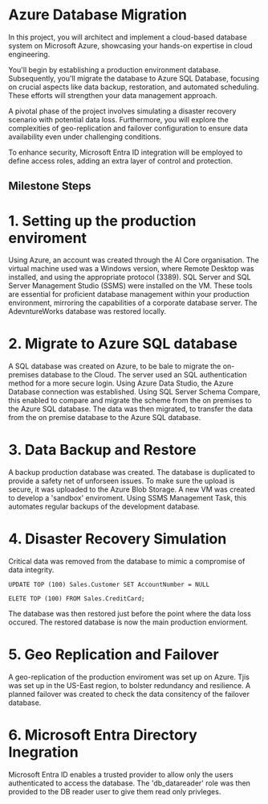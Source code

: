 # Azure Database Migration

In this project, you will architect and implement a cloud-based database system on Microsoft Azure, showcasing your hands-on expertise in cloud engineering.

You'll begin by establishing a production environment database. Subsequently, you'll migrate the database to Azure SQL Database, focusing on crucial aspects like data backup, restoration, and automated scheduling. These efforts will strengthen your data management approach.

A pivotal phase of the project involves simulating a disaster recovery scenario with potential data loss. Furthermore, you will explore the complexities of geo-replication and failover configuration to ensure data availability even under challenging conditions.

To enhance security, Microsoft Entra ID integration will be employed to define access roles, adding an extra layer of control and protection.

## Milestone Steps
# 1. Setting up the production enviroment

Using Azure, an account was created through the AI Core organisation. The virtual machine used was a Windows version, where Remote Desktop was installed, and using the appropriate protocol (3389). SQL Server and SQL Server Management Studio (SSMS) were installed on the VM. These tools are essential for proficient database management within your production environment, mirroring the capabilities of a corporate database server. The AdevntureWorks database was restored locally.

# 2. Migrate to Azure SQL database

A SQL database was created on Azure, to be bale to migrate the on-premises database to the Cloud. The server used an SQL authentication method for a more secure login. Using Azure Data Studio, the Azure Database connection was established. Using SQL Server Schema Compare, this enabled to compare and migrate the scheme from the on premises to the Azure SQL database. The data was then migrated, to transfer the data from the on premise database to the Azure SQL database.

# 3. Data Backup and Restore

A backup production database was created. The database is duplicated to provide a safety net of unforseen issues. To make sure the upload is secure, it was uploaded to the Azure Blob Storage. A new VM was created to develop a 'sandbox' enviroment. Using SSMS Management Task, this automates regular backups of the development database.

# 4. Disaster Recovery Simulation

Critical data was removed from the database to mimic a compromise of data integrity.

`UPDATE TOP (100) Sales.Customer
SET AccountNumber = NULL`

`ELETE TOP (100)
FROM Sales.CreditCard;`

The database was then restored just before the point where the data loss occured. The restored database is now the main production enviorment.

# 5. Geo Replication and Failover

A geo-replication of the production enviroment was set up on Azure. Tjis was set up in the US-East region, to bolster redundancy and resilience. A planned failover was created to check the data consitency of the failover database.

# 6. Microsoft Entra Directory Inegration

Microsoft Entra ID enables a trusted provider to allow only the users authenticated to access the database. The 'db_datareader' role was then provided to the DB reader user to give them read only privleges.